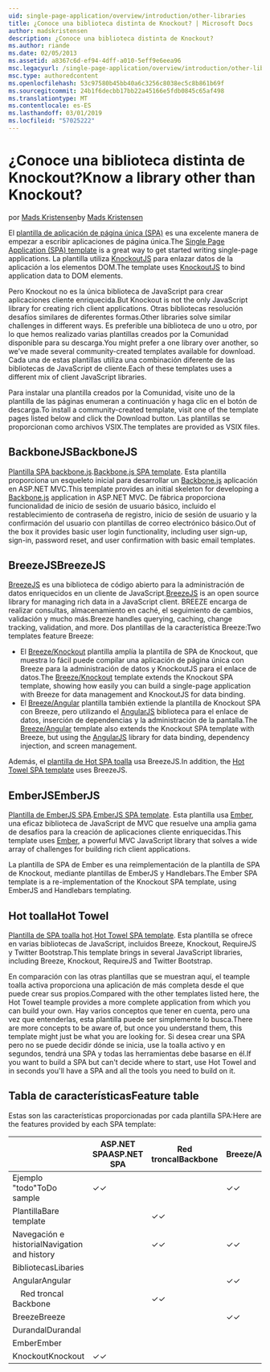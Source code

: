 ```yaml
---
uid: single-page-application/overview/introduction/other-libraries
title: ¿Conoce una biblioteca distinta de Knockout? | Microsoft Docs
author: madskristensen
description: ¿Conoce una biblioteca distinta de Knockout?
ms.author: riande
ms.date: 02/05/2013
ms.assetid: a8367c6d-ef94-4dff-a010-5eff9e6eea96
msc.legacyurl: /single-page-application/overview/introduction/other-libraries
msc.type: authoredcontent
ms.openlocfilehash: 53c97580b45bb40a6c3256c8038ec5c8b861b69f
ms.sourcegitcommit: 24b1f6decbb17bb22a45166e5fdb0845c65af498
ms.translationtype: MT
ms.contentlocale: es-ES
ms.lasthandoff: 03/01/2019
ms.locfileid: "57025222"
---
```

<a name="know-a-library-other-than-knockout"></a><span data-ttu-id="592e6-104">¿Conoce una biblioteca distinta de Knockout?</span><span class="sxs-lookup"><span data-stu-id="592e6-104">Know a library other than Knockout?</span></span>
====================
<span data-ttu-id="592e6-105">por [Mads Kristensen](https://github.com/madskristensen)</span><span class="sxs-lookup"><span data-stu-id="592e6-105">by [Mads Kristensen](https://github.com/madskristensen)</span></span>

<span data-ttu-id="592e6-106">El [plantilla de aplicación de página única (SPA)](knockoutjs-template.md) es una excelente manera de empezar a escribir aplicaciones de página única.</span><span class="sxs-lookup"><span data-stu-id="592e6-106">The [Single Page Application (SPA) template](knockoutjs-template.md) is a great way to get started writing single-page applications.</span></span> <span data-ttu-id="592e6-107">La plantilla utiliza [KnockoutJS](http://knockoutjs.com/) para enlazar datos de la aplicación a los elementos DOM.</span><span class="sxs-lookup"><span data-stu-id="592e6-107">The template uses [KnockoutJS](http://knockoutjs.com/) to bind application data to DOM elements.</span></span>

<span data-ttu-id="592e6-108">Pero Knockout no es la única biblioteca de JavaScript para crear aplicaciones cliente enriquecida.</span><span class="sxs-lookup"><span data-stu-id="592e6-108">But Knockout is not the only JavaScript library for creating rich client applications.</span></span> <span data-ttu-id="592e6-109">Otras bibliotecas resolución desafíos similares de diferentes formas.</span><span class="sxs-lookup"><span data-stu-id="592e6-109">Other libraries solve similar challenges in different ways.</span></span> <span data-ttu-id="592e6-110">Es preferible una biblioteca de uno u otro, por lo que hemos realizado varias plantillas creados por la Comunidad disponible para su descarga.</span><span class="sxs-lookup"><span data-stu-id="592e6-110">You might prefer a one library over another, so we've made several community-created templates available for download.</span></span> <span data-ttu-id="592e6-111">Cada una de estas plantillas utiliza una combinación diferente de las bibliotecas de JavaScript de cliente.</span><span class="sxs-lookup"><span data-stu-id="592e6-111">Each of these templates uses a different mix of client JavaScript libraries.</span></span>

<span data-ttu-id="592e6-112">Para instalar una plantilla creados por la Comunidad, visite uno de la plantilla de las páginas enumeran a continuación y haga clic en el botón de descarga.</span><span class="sxs-lookup"><span data-stu-id="592e6-112">To install a community-created template, visit one of the template pages listed below and click the Download button.</span></span> <span data-ttu-id="592e6-113">Las plantillas se proporcionan como archivos VSIX.</span><span class="sxs-lookup"><span data-stu-id="592e6-113">The templates are provided as VSIX files.</span></span>

## <a name="backbonejs"></a><span data-ttu-id="592e6-114">BackboneJS</span><span class="sxs-lookup"><span data-stu-id="592e6-114">BackboneJS</span></span>

<span data-ttu-id="592e6-115">[Plantilla SPA backbone.js](../templates/backbonejs-template.md).</span><span class="sxs-lookup"><span data-stu-id="592e6-115">[Backbone.js SPA template](../templates/backbonejs-template.md).</span></span> <span data-ttu-id="592e6-116">Esta plantilla proporciona un esqueleto inicial para desarrollar un [Backbone.js](http://backbonejs.org/) aplicación en ASP.NET MVC.</span><span class="sxs-lookup"><span data-stu-id="592e6-116">This template provides an initial skeleton for developing a [Backbone.js](http://backbonejs.org/) application in ASP.NET MVC.</span></span> <span data-ttu-id="592e6-117">De fábrica proporciona funcionalidad de inicio de sesión de usuario básico, incluido el restablecimiento de contraseña de registro, inicio de sesión de usuario y la confirmación del usuario con plantillas de correo electrónico básico.</span><span class="sxs-lookup"><span data-stu-id="592e6-117">Out of the box it provides basic user login functionality, including user sign-up, sign-in, password reset, and user confirmation with basic email templates.</span></span>

## <a name="breezejs"></a><span data-ttu-id="592e6-118">BreezeJS</span><span class="sxs-lookup"><span data-stu-id="592e6-118">BreezeJS</span></span>

<span data-ttu-id="592e6-119">[BreezeJS](http://www.breezejs.com/?utm_source=ms-spa) es una biblioteca de código abierto para la administración de datos enriquecidos en un cliente de JavaScript.</span><span class="sxs-lookup"><span data-stu-id="592e6-119">[BreezeJS](http://www.breezejs.com/?utm_source=ms-spa) is an open source library for managing rich data in a JavaScript client.</span></span> <span data-ttu-id="592e6-120">BREEZE encarga de realizar consultas, almacenamiento en caché, el seguimiento de cambios, validación y mucho más.</span><span class="sxs-lookup"><span data-stu-id="592e6-120">Breeze handles querying, caching, change tracking, validation, and more.</span></span> <span data-ttu-id="592e6-121">Dos plantillas de la característica Breeze:</span><span class="sxs-lookup"><span data-stu-id="592e6-121">Two templates feature Breeze:</span></span>

- <span data-ttu-id="592e6-122">El [Breeze/Knockout](../templates/breezeknockout-template.md) plantilla amplía la plantilla de SPA de Knockout, que muestra lo fácil puede compilar una aplicación de página única con Breeze para la administración de datos y KnockoutJS para el enlace de datos.</span><span class="sxs-lookup"><span data-stu-id="592e6-122">The [Breeze/Knockout](../templates/breezeknockout-template.md) template extends the Knockout SPA template, showing how easily you can build a single-page application with Breeze for data management and KnockoutJS for data binding.</span></span>
- <span data-ttu-id="592e6-123">El [Breeze/Angular](../templates/breezeangular-template.md) plantilla también extiende la plantilla de Knockout SPA con Breeze, pero utilizando el [AngularJS](http://angularjs.org) biblioteca para el enlace de datos, inserción de dependencias y la administración de la pantalla.</span><span class="sxs-lookup"><span data-stu-id="592e6-123">The [Breeze/Angular](../templates/breezeangular-template.md) template also extends the Knockout SPA template with Breeze, but using the [AngularJS](http://angularjs.org) library for data binding, dependency injection, and screen management.</span></span>

<span data-ttu-id="592e6-124">Además, el [plantilla de Hot SPA toalla](../templates/hottowel-template.md) usa BreezeJS.</span><span class="sxs-lookup"><span data-stu-id="592e6-124">In addition, the [Hot Towel SPA template](../templates/hottowel-template.md) uses BreezeJS.</span></span>

## <a name="emberjs"></a><span data-ttu-id="592e6-125">EmberJS</span><span class="sxs-lookup"><span data-stu-id="592e6-125">EmberJS</span></span>

<span data-ttu-id="592e6-126">[Plantilla de EmberJS SPA](../templates/emberjs-template.md).</span><span class="sxs-lookup"><span data-stu-id="592e6-126">[EmberJS SPA template](../templates/emberjs-template.md).</span></span> <span data-ttu-id="592e6-127">Esta plantilla usa [Ember](http://emberjs.com/), una eficaz biblioteca de JavaScript de MVC que resuelve una amplia gama de desafíos para la creación de aplicaciones cliente enriquecidas.</span><span class="sxs-lookup"><span data-stu-id="592e6-127">This template uses [Ember](http://emberjs.com/), a powerful MVC JavaScript library that solves a wide array of challenges for building rich client applications.</span></span>

<span data-ttu-id="592e6-128">La plantilla de SPA de Ember es una reimplementación de la plantilla de SPA de Knockout, mediante plantillas de EmberJS y Handlebars.</span><span class="sxs-lookup"><span data-stu-id="592e6-128">The Ember SPA template is a re-implementation of the Knockout SPA template, using EmberJS and Handlebars templating.</span></span>

## <a name="hot-towel"></a><span data-ttu-id="592e6-129">Hot toalla</span><span class="sxs-lookup"><span data-stu-id="592e6-129">Hot Towel</span></span>

<span data-ttu-id="592e6-130">[Plantilla de SPA toalla hot](../templates/hottowel-template.md).</span><span class="sxs-lookup"><span data-stu-id="592e6-130">[Hot Towel SPA template](../templates/hottowel-template.md).</span></span> <span data-ttu-id="592e6-131">Esta plantilla se ofrece en varias bibliotecas de JavaScript, incluidos Breeze, Knockout, RequireJS y Twitter Bootstrap.</span><span class="sxs-lookup"><span data-stu-id="592e6-131">This template brings in several JavaScript libraries, including Breeze, Knockout, RequireJS and Twitter Bootstrap.</span></span>

<span data-ttu-id="592e6-132">En comparación con las otras plantillas que se muestran aquí, el teample toalla activa proporciona una aplicación de más completa desde el que puede crear sus propios.</span><span class="sxs-lookup"><span data-stu-id="592e6-132">Compared with the other templates listed here, the Hot Towel teample provides a more complete application from which you can build your own.</span></span> <span data-ttu-id="592e6-133">Hay varios conceptos que tener en cuenta, pero una vez que entenderlas, esta plantilla puede ser simplemente lo busca.</span><span class="sxs-lookup"><span data-stu-id="592e6-133">There are more concepts to be aware of, but once you understand them, this template might just be what you are looking for.</span></span> <span data-ttu-id="592e6-134">Si desea crear una SPA pero no se puede decidir dónde se inicia, use la toalla activo y en segundos, tendrá una SPA y todas las herramientas debe basarse en él.</span><span class="sxs-lookup"><span data-stu-id="592e6-134">If you want to build a SPA but can't decide where to start, use Hot Towel and in seconds you'll have a SPA and all the tools you need to build on it.</span></span>

## <a name="feature-table"></a><span data-ttu-id="592e6-135">Tabla de características</span><span class="sxs-lookup"><span data-stu-id="592e6-135">Feature table</span></span>

<span data-ttu-id="592e6-136">Estas son las características proporcionadas por cada plantilla SPA:</span><span class="sxs-lookup"><span data-stu-id="592e6-136">Here are the features provided by each SPA template:</span></span>


|                        | <span data-ttu-id="592e6-137">ASP.NET SPA</span><span class="sxs-lookup"><span data-stu-id="592e6-137">ASP.NET SPA</span></span> | <span data-ttu-id="592e6-138">Red troncal</span><span class="sxs-lookup"><span data-stu-id="592e6-138">Backbone</span></span> | <span data-ttu-id="592e6-139">Breeze/Angular</span><span class="sxs-lookup"><span data-stu-id="592e6-139">Breeze/Angular</span></span> | <span data-ttu-id="592e6-140">Breeze/KO</span><span class="sxs-lookup"><span data-stu-id="592e6-140">Breeze/KO</span></span> |  <span data-ttu-id="592e6-141">Ember</span><span class="sxs-lookup"><span data-stu-id="592e6-141">Ember</span></span>   | <span data-ttu-id="592e6-142">Hot toalla</span><span class="sxs-lookup"><span data-stu-id="592e6-142">Hot Towel</span></span> |
|------------------------|-------------|----------|----------------|-----------|----------|-----------|
|      <span data-ttu-id="592e6-143">Ejemplo "todo"</span><span class="sxs-lookup"><span data-stu-id="592e6-143">ToDo sample</span></span>       |  <span data-ttu-id="592e6-144">&#10003;</span><span class="sxs-lookup"><span data-stu-id="592e6-144">&#10003;</span></span>   |          |    <span data-ttu-id="592e6-145">&#10003;</span><span class="sxs-lookup"><span data-stu-id="592e6-145">&#10003;</span></span>    | <span data-ttu-id="592e6-146">&#10003;</span><span class="sxs-lookup"><span data-stu-id="592e6-146">&#10003;</span></span>  | <span data-ttu-id="592e6-147">&#10003;</span><span class="sxs-lookup"><span data-stu-id="592e6-147">&#10003;</span></span> |           |
|     <span data-ttu-id="592e6-148">Plantilla</span><span class="sxs-lookup"><span data-stu-id="592e6-148">Bare template</span></span>      |             | <span data-ttu-id="592e6-149">&#10003;</span><span class="sxs-lookup"><span data-stu-id="592e6-149">&#10003;</span></span> |                |           |          | <span data-ttu-id="592e6-150">&#10003;</span><span class="sxs-lookup"><span data-stu-id="592e6-150">&#10003;</span></span>  |
| <span data-ttu-id="592e6-151">Navegación e historial</span><span class="sxs-lookup"><span data-stu-id="592e6-151">Navigation and history</span></span> |             | <span data-ttu-id="592e6-152">&#10003;</span><span class="sxs-lookup"><span data-stu-id="592e6-152">&#10003;</span></span> |    <span data-ttu-id="592e6-153">&#10003;</span><span class="sxs-lookup"><span data-stu-id="592e6-153">&#10003;</span></span>    |           | <span data-ttu-id="592e6-154">&#10003;</span><span class="sxs-lookup"><span data-stu-id="592e6-154">&#10003;</span></span> | <span data-ttu-id="592e6-155">&#10003;</span><span class="sxs-lookup"><span data-stu-id="592e6-155">&#10003;</span></span>  |
|        <span data-ttu-id="592e6-156">Bibliotecas</span><span class="sxs-lookup"><span data-stu-id="592e6-156">Libaries</span></span>        |             |          |                |           |          |           |
|        <span data-ttu-id="592e6-157">Angular</span><span class="sxs-lookup"><span data-stu-id="592e6-157">Angular</span></span>         |             |          |    <span data-ttu-id="592e6-158">&#10003;</span><span class="sxs-lookup"><span data-stu-id="592e6-158">&#10003;</span></span>    |           |          |           |
|    <span data-ttu-id="592e6-159">&#8195;Red troncal</span><span class="sxs-lookup"><span data-stu-id="592e6-159">&#8195;Backbone</span></span>     |             | <span data-ttu-id="592e6-160">&#10003;</span><span class="sxs-lookup"><span data-stu-id="592e6-160">&#10003;</span></span> |                |           |          |           |
|         <span data-ttu-id="592e6-161">Breeze</span><span class="sxs-lookup"><span data-stu-id="592e6-161">Breeze</span></span>         |             |          |    <span data-ttu-id="592e6-162">&#10003;</span><span class="sxs-lookup"><span data-stu-id="592e6-162">&#10003;</span></span>    | <span data-ttu-id="592e6-163">&#10003;</span><span class="sxs-lookup"><span data-stu-id="592e6-163">&#10003;</span></span>  |          | <span data-ttu-id="592e6-164">&#10003;</span><span class="sxs-lookup"><span data-stu-id="592e6-164">&#10003;</span></span>  |
|        <span data-ttu-id="592e6-165">Durandal</span><span class="sxs-lookup"><span data-stu-id="592e6-165">Durandal</span></span>        |             |          |                |           |          | <span data-ttu-id="592e6-166">&#10003;</span><span class="sxs-lookup"><span data-stu-id="592e6-166">&#10003;</span></span>  |
|         <span data-ttu-id="592e6-167">Ember</span><span class="sxs-lookup"><span data-stu-id="592e6-167">Ember</span></span>          |             |          |                |           | <span data-ttu-id="592e6-168">&#10003;</span><span class="sxs-lookup"><span data-stu-id="592e6-168">&#10003;</span></span> |           |
|        <span data-ttu-id="592e6-169">Knockout</span><span class="sxs-lookup"><span data-stu-id="592e6-169">Knockout</span></span>        |  <span data-ttu-id="592e6-170">&#10003;</span><span class="sxs-lookup"><span data-stu-id="592e6-170">&#10003;</span></span>   |          |                | <span data-ttu-id="592e6-171">&#10003;</span><span class="sxs-lookup"><span data-stu-id="592e6-171">&#10003;</span></span>  |          | <span data-ttu-id="592e6-172">&#10003;</span><span class="sxs-lookup"><span data-stu-id="592e6-172">&#10003;</span></span>  |

